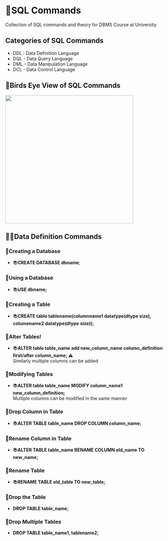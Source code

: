 # 🚀SQL Commands
Collection of SQL commands and theory for DBMS Course at University

## Categories of SQL Commands 
- DDL : Data Definition Language
- DQL - Data Query Language
- DML - Data Manipulation Language
- DCL - Data Control Language

## 🦉Birds Eye View of SQL Commands
<img src = "https://user-images.githubusercontent.com/44313631/132503109-1d37373d-ddfb-430f-9b18-60607d4ab334.png" width = 400px height = 400px/>

## 👩‍💻Data Definition Commands
### 🚀Creating a Database
- 📚**CREATE DATABASE dbname**;
### 🚀Using a Database
- 📚**USE dbname;**
### 🚀Creating a Table
- 📚**CREATE table tablename(columnname1 datatype(dtype size), columename2 datatype(dtype size));**
### 🚀Alter Tables!
- 📚**ALTER table table_name add new_column_name column_definition first/after column_name;** ⚠
      <br>Similarly multiple columns can be added
### 🚀Modifying Tables
- 📚**ALTER table table_name MODIFY column_name1 new_column_definition;** <br> Multiple columns can be modified in the same manner
### 🚀Drop Column in Table
- 📚**ALTER TABLE table_name DROP COLUMN column_name;**
### 🚀Rename Column in Table
-  📚**ALTER TABLE table_name RENAME COLUMN old_name TO new_name;**
### 🚀Rename Table
- 📚**RENAME TABLE old_table TO new_table;**
### 🚀Drop the Table
- **DROP TABLE table_name;**
### 🚀Drop Multiple Tables
- **DROP TABLE table_name1, tablename2;**
